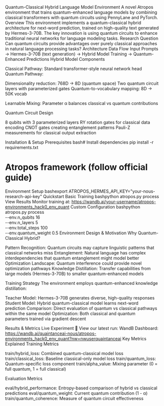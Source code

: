 Quantum-Classical Hybrid Language Model Environment
A novel Atropos environment that trains quantum-enhanced language models by combining classical transformers with quantum circuits using PennyLane and PyTorch.
Overview
This environment implements a quantum-classical hybrid architecture for next-word prediction, trained on high-quality text generated by Hermes-3-70B. The key innovation is using quantum circuits to enhance traditional neural networks for language modeling tasks.
Research Question
Can quantum circuits provide advantages over purely classical approaches in natural language processing tasks?
Architecture
Data Flow
Input Prompts → Hermes-3-70B (text generation) → Hybrid Model Training → Quantum-Enhanced Predictions
Hybrid Model Components

Classical Pathway: Standard transformer-style neural network head
Quantum Pathway:

Dimensionality reduction: 768D → 8D (quantum space)
Two quantum circuit layers with parameterized gates
Quantum-to-vocabulary mapping: 8D → 50K vocab


Learnable Mixing: Parameter α balances classical vs quantum contributions

Quantum Circuit Design

8 qubits with 3 parameterized layers
RY rotation gates for classical data encoding
CNOT gates creating entanglement patterns
Pauli-Z measurements for classical output extraction

Installation & Setup
Prerequisites
bash# Install dependencies
pip install -r requirements.txt

# Atropos framework (follow official guide)
Environment Setup
bashexport ATROPOS_HERMES_API_KEY="your-nous-research-api-key"
Quickstart
Basic Training
bashpython atropos.py process
View Results
Monitor training at: https://wandb.ai/your-username/atropos-environments_hack0_env_quant
Custom Configuration
bashpython atropos.py process \
  --env.n_qubits 16 \
  --env.n_layers 5 \
  --env.total_steps 100 \
  --env.quantum_weight 0.5
Environment Design & Motivation
Why Quantum-Classical Hybrid?

Pattern Recognition: Quantum circuits may capture linguistic patterns that classical networks miss
Entanglement: Natural language has complex interdependencies that quantum entanglement might model better
Optimization Landscape: Quantum interference could provide novel optimization pathways
Knowledge Distillation: Transfer capabilities from large models (Hermes-3-70B) to smaller quantum-enhanced models

Training Strategy
The environment employs quantum-enhanced knowledge distillation:

Teacher Model: Hermes-3-70B generates diverse, high-quality responses
Student Model: Hybrid quantum-classical model learns next-word prediction
Comparison: Direct evaluation of quantum vs classical pathways within the same model
Optimization: Both classical and quantum parameters trained via gradient descent

Results & Metrics
Live Experiment
🚀 View our latest run: WandB Dashboard: https://wandb.ai/quaintanceai-nous/atropos-environments_hack0_env_quant?nw=nwuserquaintanceai
Key Metrics Explained
Training Metrics

train/hybrid_loss: Combined quantum-classical model loss
train/classical_loss: Baseline classical-only model loss
train/quantum_loss: Quantum-specific loss component
train/alpha_value: Mixing parameter (0 = full quantum, 1 = full classical)

Evaluation Metrics

eval/hybrid_performance: Entropy-based comparison of hybrid vs classical predictions
eval/quantum_weight: Current quantum contribution (1 - α)
train/quantum_coherence: Measure of quantum circuit effectiveness



